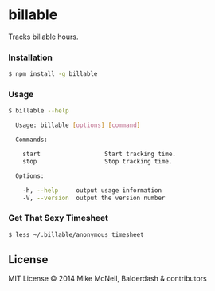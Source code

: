 billable
========

Tracks billable hours.


### Installation

```sh
$ npm install -g billable
```

### Usage

```sh
$ billable --help

  Usage: billable [options] [command]

  Commands:

    start                  Start tracking time.
    stop                   Stop tracking time.

  Options:

    -h, --help     output usage information
    -V, --version  output the version number
```



### Get That Sexy Timesheet

```sh
$ less ~/.billable/anonymous_timesheet
```


## License

MIT License
&copy; 2014 Mike McNeil, Balderdash & contributors
